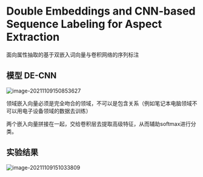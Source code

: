 # Double Embeddings and CNN-based Sequence Labeling for Aspect Extraction  
面向属性抽取的基于双嵌入词向量与卷积网络的序列标注

## 模型 DE-CNN

![image-20211109150853627](C:\Users\Admin\AppData\Roaming\Typora\typora-user-images\image-20211109150853627.png)

领域嵌入向量必须是完全吻合的领域，不可以是包含关系（例如笔记本电脑领域不可以用电子设备领域的数据去训练）



两个嵌入向量拼接在一起，交给卷积层去提取高级特征，从而辅助softmax进行分类。



## 实验结果

![image-20211109151033809](C:\Users\Admin\AppData\Roaming\Typora\typora-user-images\image-20211109151033809.png)

